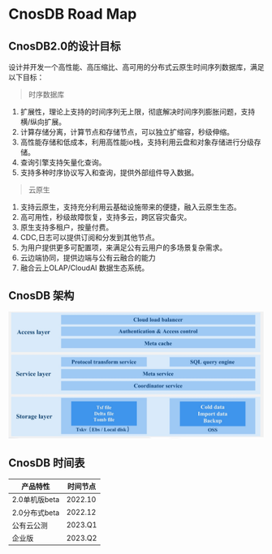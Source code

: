 # CnosDB Road Map

## CnosDB2.0的设计目标

设计并开发一个高性能、高压缩比、高可用的分布式云原生时间序列数据库，满足以下目标：

> 时序数据库

1. 扩展性，理论上支持的时间序列无上限，彻底解决时间序列膨胀问题，支持横/纵向扩展。
2. 计算存储分离，计算节点和存储节点，可以独立扩缩容，秒级伸缩。
3. 高性能存储和低成本，利用高性能io栈，支持利用云盘和对象存储进行分级存储。
4. 查询引擎支持矢量化查询。
5. 支持多种时序协议写入和查询，提供外部组件导入数据。

> 云原生

1. 支持云原生，支持充分利用云基础设施带来的便捷，融入云原生生态。
2. 高可用性，秒级故障恢复，支持多云，跨区容灾备灾。
3. 原生支持多租户，按量付费。
4. CDC,日志可以提供订阅和分发到其他节点。
5. 为用户提供更多可配置项，来满足公有云用户的多场景复杂需求。
6. 云边端协同，提供边端与公有云融合的能力
7. 融合云上OLAP/CloudAI 数据生态系统。

## CnosDB 架构

![整体架构](../source/_static/img/arch.jpg)

## CnosDB 时间表

| 产品特性       | 时间节点  |
|------------| ----  |
| 2.0单机版beta | 2022.10 |
| 2.0分布式beta | 2022.12 |
| 公有云公测      | 2023.Q1 |
| 企业版        | 2023.Q2 |


